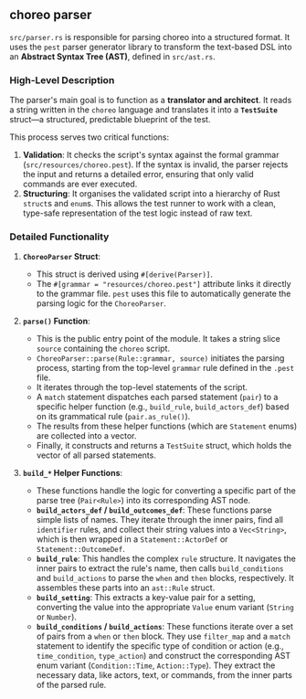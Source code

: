## choreo parser

`src/parser.rs` is responsible for parsing choreo into a structured format. It uses the `pest` parser generator library to 
transform the text-based DSL into an **Abstract Syntax Tree (AST)**, defined in `src/ast.rs`.

### High-Level Description

The parser's main goal is to function as a **translator and architect**. It reads a string written in the `choreo` language 
and translates it into a **`TestSuite`** struct—a structured, predictable blueprint of the test.

This process serves two critical functions:
1.  **Validation**: It checks the script's syntax against the formal grammar (`src/resources/choreo.pest`). If the syntax is invalid, 
    the parser rejects the input and returns a detailed error, ensuring that only valid commands are ever executed.
2.  **Structuring**: It organises the validated script into a hierarchy of Rust `struct`s and `enum`s. 
    This allows the test runner to work with a clean, type-safe representation of the test logic instead of raw text.


### Detailed Functionality

1.  **`ChoreoParser` Struct**:
    -  This struct is derived using `#[derive(Parser)]`.
    -  The `#[grammar = "resources/choreo.pest"]` attribute links it directly to the grammar file. `pest` uses this file to automatically generate the parsing logic for the `ChoreoParser`.

2.  **`parse()` Function**:
    -  This is the public entry point of the module. It takes a string slice `source` containing the `choreo` script.
    -  `ChoreoParser::parse(Rule::grammar, source)` initiates the parsing process, starting from the top-level `grammar` rule defined in the `.pest` file.
    -  It iterates through the top-level statements of the script.
    -  A `match` statement dispatches each parsed statement (`pair`) to a specific helper function (e.g., `build_rule`, `build_actors_def`) based on its grammatical rule (`pair.as_rule()`).
    -  The results from these helper functions (which are `Statement` enums) are collected into a vector.
    -  Finally, it constructs and returns a `TestSuite` struct, which holds the vector of all parsed statements.

3.  **`build_*` Helper Functions**:
    -  These functions handle the logic for converting a specific part of the parse tree (`Pair<Rule>`) into its corresponding AST node.
    -  **`build_actors_def` / `build_outcomes_def`**: These functions parse simple lists of names. They iterate through the inner pairs, find all `identifier` rules, and collect their string values into a `Vec<String>`, which is then wrapped in a `Statement::ActorDef` or `Statement::OutcomeDef`.
    -  **`build_rule`**: This handles the complex `rule` structure. It navigates the inner pairs to extract the rule's name, then calls `build_conditions` and `build_actions` to parse the `when` and `then` blocks, respectively. It assembles these parts into an `ast::Rule` struct.
    -  **`build_setting`**: This extracts a key-value pair for a setting, converting the value into the appropriate `Value` enum variant (`String` or `Number`).
    -  **`build_conditions` / `build_actions`**: These functions iterate over a set of pairs from a `when` or `then` block. They use `filter_map` and a `match` statement to identify the specific type of condition or action (e.g., `time_condition`, `type_action`) and construct the corresponding AST enum variant (`Condition::Time`, `Action::Type`). They extract the necessary data, like actors, text, or commands, from the inner parts of the parsed rule.